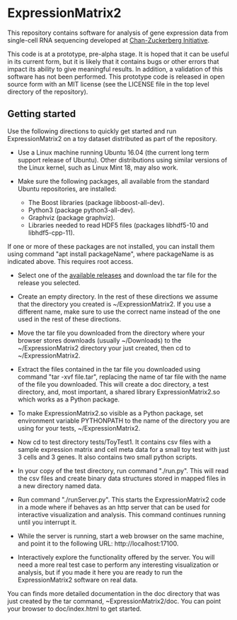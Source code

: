 # ExpressionMatrix2

This repository contains software for analysis of gene expression data from single-cell RNA sequencing developed at [Chan-Zuckerberg Initiative](https://chanzuckerberg.com).

This code is at a prototype, pre-alpha stage. It is hoped that it can be useful in its current form, but it is likely that it contains bugs or other errors that impact its ability to give meaningful results. In addition, a validation of this software has not been performed. This prototype code is released in open source form with an MIT license (see the LICENSE file in the top level directory of the repository). 

## Getting started

Use the following directions to quickly get started and run ExpressionMatrix2 on a toy dataset distributed as part of the repository.

- Use a Linux machine running Ubuntu 16.04 (the current long term support release of Ubuntu). Other distributions using similar versions of the Linux kernel, such as Linux Mint 18, may also work.

- Make sure the following packages, all available from the standard Ubuntu repositories, are installed:
    * The Boost libraries (package libboost-all-dev).
    * Python3 (package python3-all-dev).
    * Graphviz (package graphviz). 
    * Libraries needed to read HDF5 files (packages libhdf5-10 and libhdf5-cpp-11).

If one or more of these packages are not installed, you can install them using command "apt install packageName", where packageName is as indicated above. This requires root access.

- Select one of the [available releases](https://github.com/chanzuckerberg/ExpressionMatrix2/releases) and download the tar file for the release you selected. 

- Create an empty directory. In the rest of these directions we assume that the directory you created is ~/ExpressionMatrix2. If you use a different name, make sure to use the correct name instead of the one used in the rest of these directions.

- Move the tar file you downloaded from the directory where your browser stores downloads (usually ~/Downloads) to the ~/ExpressionMatrix2 directory your just created, then cd to ~/ExpressionMatrix2.

- Extract the files contained in the tar file you downloaded using command "tar -xvf file.tar", replacing the name of tar file
with the name of the file you downloaded. This will create a doc directory, a test directory, and, most important, a shared library ExpressionMatrix2.so which works as a Python package.

- To make ExpressionMatrix2.so visible as a Python package, set environment variable PYTHONPATH to the name of the directory you are using for your tests, ~/ExpressionMatrix2. 

- Now cd to test directory tests/ToyTest1. It contains csv files with a sample expression matrix and cell meta data for a small toy test with just 3 cells and 3 genes. It also contains two small python scripts. 

- In your copy of the test directory, run command "./run.py". This will read the csv files and create binary data structures stored in mapped files in a new directory named data.

- Run command "./runServer.py". This starts the ExpressionMatrix2 code in a mode where if behaves as an http server that can be used for interactive visualization and analysis. This command continues running until you interrupt it.

- While the server is running, start a web browser on the same machine, and point it to the following URL: http://localhost:17100.

- Interactively explore the functionality offered by the server. You will need a more real test case to perform any interesting visualization or analysis, but if you made it here you are ready to run the ExpressionMatrix2 software on real data. 

You can finds more detailed documentation in the doc directory that was just created by the tar command, ~ExpressionMatrix2/doc. You can point your browser to doc/index.html to get started.

